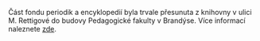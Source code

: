 
Část fondu periodik a encyklopedií byla trvale přesunuta z knihovny v ulici M. Rettigové do budovy Pedagogické fakulty v Brandýse. Více informací naleznete [zde](brandys.html).
